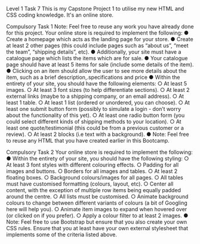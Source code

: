 Level 1 Task 7
This is my Capstone Project 1 to utilise my new HTML and CSS coding knowledge. It's an online store.

Compulsory Task 1
Note: Feel free to reuse any work you have already done for this project.
Your online store is required to implement the following:
● Create a homepage which acts as the landing page for your store.
● Create at least 2 other pages (this could include pages such as “about us”, “meet the
team”, “shipping details”, etc).
● Additionally, your site must have a catalogue page which lists the items which are
for sale.
● Your catalogue page should have at least 5 items for sale (include some details of
the item).
● Clicking on an item should allow the user to see more details about the item, such
as a brief description,.specifications and price
● Within the entirety of your site, you should have the following elements:
○ At least 5 images.
○ At least 3 font sizes (to help differentiate sections).
○ At least 2 external links (maybe to a shipping company, or an email address).
○ At least 1 table.
○ At least 1 list (ordered or unordered, you can choose).
○ At least one submit button form (possibly to simulate a login - don’t worry
about the functionality of this yet).
○ At least one radio button form (you could select different kinds of shipping
methods to your location).
○ At least one quote/testimonial (this could be from a previous customer or a
review).
○ At least 2 blocks (i.e text with a background).
● Note: Feel free to reuse any HTML that you have created earlier in this Bootcamp.

Compulsory Task 2
Your online store is required to implement the following:
● Within the entirety of your site, you should have the following styling:
○ At least 3 font styles with different colouring effects.
○ Padding for all images and buttons.
○ Borders for all images and tables.
○ At least 2 floating boxes.
○ Background colours/images for all pages.
○ All tables must have customised formatting (colours, layout, etc).
○ Center all content, with the exception of multiple row items being equally
padded around the centre.
○ All lists must be customised.
○ Animate background colours to change between different variants of
colours (a bit of Googling here will help you).
○ Animate item images to expand when hovered over (or clicked on if you
prefer).
○ Apply a colour filter to at least 2 images.
● Note: Feel free to use Bootstrap but ensure that you also create your own CSS
rules. Ensure that you at least have your own external stylesheet that implements
some of the criteria listed above.